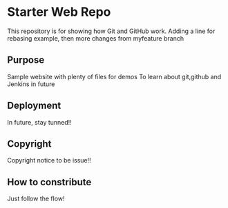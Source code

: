 # Starter Web Repo

This repository is for showing how Git and GitHub work. 
Adding a line for rebasing example, then more changes from myfeature branch

## Purpose

Sample website with plenty of files for demos
To learn about git,github and Jenkins in future

## Deployment

In future, stay tunned!!

## Copyright

Copyright notice to be issue!!

## How to constribute

Just follow the flow!